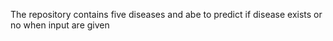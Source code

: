 The repository contains five diseases and abe to predict if disease exists or no when input are given
